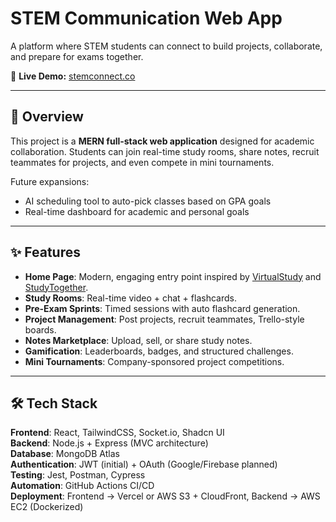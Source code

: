 # STEM Communication Web App  

A platform where STEM students can connect to build projects, collaborate, and prepare for exams together.  

🚀 **Live Demo:** [stemconnect.co](http://stemconnect.co)

---

## 📖 Overview  

This project is a **MERN full-stack web application** designed for academic collaboration. Students can join real-time study rooms, share notes, recruit teammates for projects, and even compete in mini tournaments.  

Future expansions:
- AI scheduling tool to auto-pick classes based on GPA goals  
- Real-time dashboard for academic and personal goals  

---

## ✨ Features  

- **Home Page**: Modern, engaging entry point inspired by [VirtualStudy](https://www.virtualstudy.app/) and [StudyTogether](https://www.studytogether.com/).
- **Study Rooms**: Real-time video + chat + flashcards.
- **Pre-Exam Sprints**: Timed sessions with auto flashcard generation.  
- **Project Management**: Post projects, recruit teammates, Trello-style boards.  
- **Notes Marketplace**: Upload, sell, or share study notes.
- **Gamification**: Leaderboards, badges, and structured challenges.  
- **Mini Tournaments**: Company-sponsored project competitions.  

---

## 🛠 Tech Stack  

**Frontend**: React, TailwindCSS, Socket.io, Shadcn UI  
**Backend**: Node.js + Express (MVC architecture)  
**Database**: MongoDB Atlas  
**Authentication**: JWT (initial) + OAuth (Google/Firebase planned)  
**Testing**: Jest, Postman, Cypress  
**Automation**: GitHub Actions CI/CD  
**Deployment**: Frontend → Vercel or AWS S3 + CloudFront, Backend → AWS EC2 (Dockerized)  

